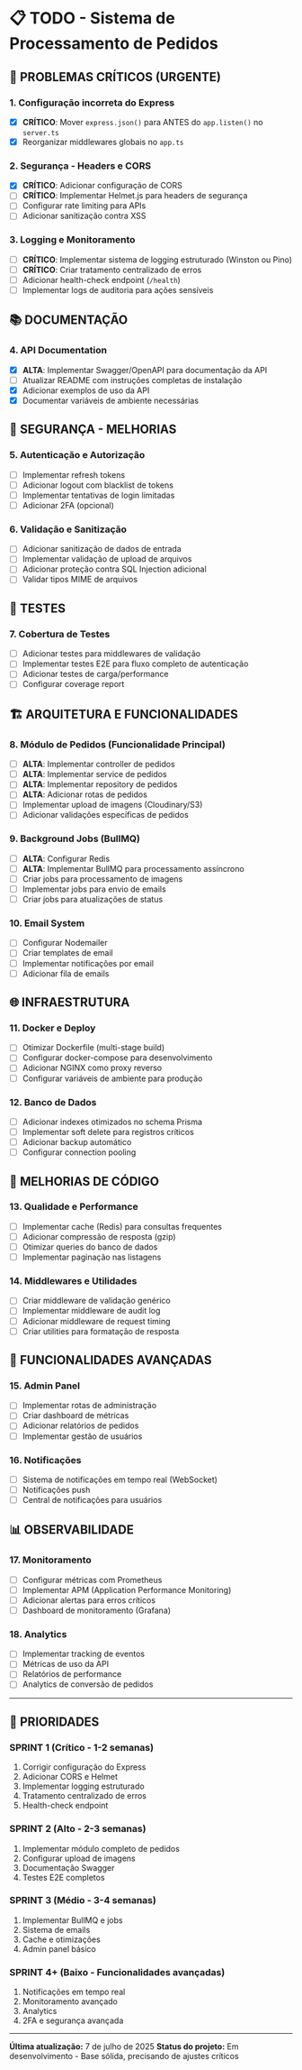# 📋 TODO - Sistema de Processamento de Pedidos

## 🚨 PROBLEMAS CRÍTICOS (URGENTE)

### 1. **Configuração incorreta do Express** 
- [x] **CRÍTICO**: Mover `express.json()` para ANTES do `app.listen()` no `server.ts`
- [x] Reorganizar middlewares globais no `app.ts`

### 2. **Segurança - Headers e CORS**
- [x] **CRÍTICO**: Adicionar configuração de CORS
- [ ] **CRÍTICO**: Implementar Helmet.js para headers de segurança
- [ ] Configurar rate limiting para APIs
- [ ] Adicionar sanitização contra XSS

### 3. **Logging e Monitoramento**
- [ ] **CRÍTICO**: Implementar sistema de logging estruturado (Winston ou Pino)
- [ ] **CRÍTICO**: Criar tratamento centralizado de erros
- [ ] Adicionar health-check endpoint (`/health`)
- [ ] Implementar logs de auditoria para ações sensíveis

## 📚 DOCUMENTAÇÃO

### 4. **API Documentation**
- [x] **ALTA**: Implementar Swagger/OpenAPI para documentação da API
- [ ] Atualizar README com instruções completas de instalação
- [x] Adicionar exemplos de uso da API
- [x] Documentar variáveis de ambiente necessárias

## 🔐 SEGURANÇA - MELHORIAS

### 5. **Autenticação e Autorização**
- [ ] Implementar refresh tokens
- [ ] Adicionar logout com blacklist de tokens
- [ ] Implementar tentativas de login limitadas
- [ ] Adicionar 2FA (opcional)

### 6. **Validação e Sanitização**
- [ ] Adicionar sanitização de dados de entrada
- [ ] Implementar validação de upload de arquivos
- [ ] Adicionar proteção contra SQL Injection adicional
- [ ] Validar tipos MIME de arquivos

## 🧪 TESTES

### 7. **Cobertura de Testes**
- [ ] Adicionar testes para middlewares de validação
- [ ] Implementar testes E2E para fluxo completo de autenticação
- [ ] Adicionar testes de carga/performance
- [ ] Configurar coverage report

## 🏗️ ARQUITETURA E FUNCIONALIDADES

### 8. **Módulo de Pedidos** (Funcionalidade Principal)
- [ ] **ALTA**: Implementar controller de pedidos
- [ ] **ALTA**: Implementar service de pedidos
- [ ] **ALTA**: Implementar repository de pedidos
- [ ] **ALTA**: Adicionar rotas de pedidos
- [ ] Implementar upload de imagens (Cloudinary/S3)
- [ ] Adicionar validações específicas de pedidos

### 9. **Background Jobs** (BullMQ)
- [ ] **ALTA**: Configurar Redis
- [ ] **ALTA**: Implementar BullMQ para processamento assíncrono
- [ ] Criar jobs para processamento de imagens
- [ ] Implementar jobs para envio de emails
- [ ] Criar jobs para atualizações de status

### 10. **Email System**
- [ ] Configurar Nodemailer
- [ ] Criar templates de email
- [ ] Implementar notificações por email
- [ ] Adicionar fila de emails

## 🌐 INFRAESTRUTURA

### 11. **Docker e Deploy**
- [ ] Otimizar Dockerfile (multi-stage build)
- [ ] Configurar docker-compose para desenvolvimento
- [ ] Adicionar NGINX como proxy reverso
- [ ] Configurar variáveis de ambiente para produção

### 12. **Banco de Dados**
- [ ] Adicionar indexes otimizados no schema Prisma
- [ ] Implementar soft delete para registros críticos
- [ ] Adicionar backup automático
- [ ] Configurar connection pooling

## 🔧 MELHORIAS DE CÓDIGO

### 13. **Qualidade e Performance**
- [ ] Implementar cache (Redis) para consultas frequentes
- [ ] Adicionar compressão de resposta (gzip)
- [ ] Otimizar queries do banco de dados
- [ ] Implementar paginação nas listagens

### 14. **Middlewares e Utilidades**
- [ ] Criar middleware de validação genérico
- [ ] Implementar middleware de audit log
- [ ] Adicionar middleware de request timing
- [ ] Criar utilities para formatação de resposta

## 🧩 FUNCIONALIDADES AVANÇADAS

### 15. **Admin Panel**
- [ ] Implementar rotas de administração
- [ ] Criar dashboard de métricas
- [ ] Adicionar relatórios de pedidos
- [ ] Implementar gestão de usuários

### 16. **Notificações**
- [ ] Sistema de notificações em tempo real (WebSocket)
- [ ] Notificações push
- [ ] Central de notificações para usuários

## 📊 OBSERVABILIDADE

### 17. **Monitoramento**
- [ ] Configurar métricas com Prometheus
- [ ] Implementar APM (Application Performance Monitoring)
- [ ] Adicionar alertas para erros críticos
- [ ] Dashboard de monitoramento (Grafana)

### 18. **Analytics**
- [ ] Implementar tracking de eventos
- [ ] Métricas de uso da API
- [ ] Relatórios de performance
- [ ] Analytics de conversão de pedidos

---

## 🎯 PRIORIDADES

### **SPRINT 1 (Crítico - 1-2 semanas)**
1. Corrigir configuração do Express
2. Adicionar CORS e Helmet
3. Implementar logging estruturado
4. Tratamento centralizado de erros
5. Health-check endpoint

### **SPRINT 2 (Alto - 2-3 semanas)**
1. Implementar módulo completo de pedidos
2. Configurar upload de imagens
3. Documentação Swagger
4. Testes E2E completos

### **SPRINT 3 (Médio - 3-4 semanas)**
1. Implementar BullMQ e jobs
2. Sistema de emails
3. Cache e otimizações
4. Admin panel básico

### **SPRINT 4+ (Baixo - Funcionalidades avançadas)**
1. Notificações em tempo real
2. Monitoramento avançado
3. Analytics
4. 2FA e segurança avançada

---

**Última atualização:** 7 de julho de 2025
**Status do projeto:** Em desenvolvimento - Base sólida, precisando de ajustes críticos
